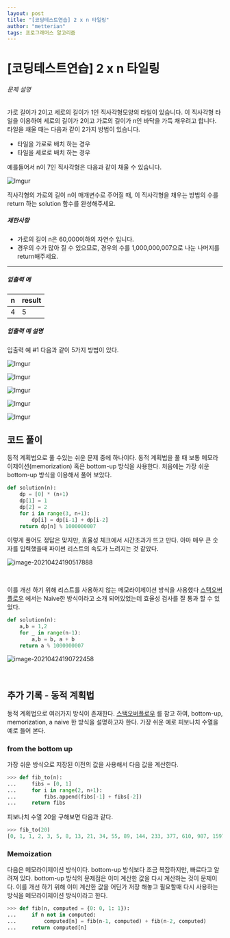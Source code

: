 ```yaml
---
layout: post
title: "[코딩테스트연습] 2 x n 타일링"
author: "metterian"
tags: 프로그래머스 알고리즘
---
```

# [코딩테스트연습] 2 x n 타일링

###### 문제 설명

가로 길이가 2이고 세로의 길이가 1인 직사각형모양의 타일이 있습니다. 이 직사각형 타일을 이용하여 세로의 길이가 2이고 가로의 길이가 n인 바닥을 가득 채우려고 합니다. 타일을 채울 때는 다음과 같이 2가지 방법이 있습니다.

- 타일을 가로로 배치 하는 경우
- 타일을 세로로 배치 하는 경우

예를들어서 n이 7인 직사각형은 다음과 같이 채울 수 있습니다.

![Imgur](https://tva1.sinaimg.cn/large/008i3skNgy1gpuzpfz1wbj30by03i0sh.jpg)

직사각형의 가로의 길이 n이 매개변수로 주어질 때, 이 직사각형을 채우는 방법의 수를 return 하는 solution 함수를 완성해주세요.

##### 제한사항

- 가로의 길이 n은 60,000이하의 자연수 입니다.
- 경우의 수가 많아 질 수 있으므로, 경우의 수를 1,000,000,007으로 나눈 나머지를 return해주세요.

------

##### 입출력 예

| n    | result |
| ---- | ------ |
| 4    | 5      |

##### 입출력 예 설명

입출력 예 #1
다음과 같이 5가지 방법이 있다.

![Imgur](https://tva1.sinaimg.cn/large/008i3skNgy1gpuzpg5r8cj306t03g0ij.jpg)

![Imgur](https://tva1.sinaimg.cn/large/008i3skNgy1gpuzphe36rj306t03e0jn.jpg)

![Imgur](https://tva1.sinaimg.cn/large/008i3skNgy1gpuzpgtexlj306t03g0l0.jpg)

![Imgur](https://tva1.sinaimg.cn/large/008i3skNgy1gpuzpidhdwj306t03g0lx.jpg)

![Imgur](https://tva1.sinaimg.cn/large/008i3skNgy1gpuzphv327j306t03g0lh.jpg)





## 코드 풀이

동적 계획법으로 풀 수있는 쉬운 문제 중에 하나이다. 동적 계획법을 풀 때 보통 메모라이제이션(memorization) 혹은 bottom-up 방식을 사용한다. 처음에는 가장 쉬운 bottom-up 방식을 이용해서 풀어 보았다.

```python
def solution(n):
    dp = [0] * (n+1)
    dp[1] = 1
    dp[2] = 2
    for i in range(3, n+1):
        dp[i] = dp[i-1] + dp[i-2]
    return dp[n] % 1000000007
```

이렇게 풀어도 정답은 맞지만, 효율성 체크에서 시간초과가 뜨고 만다. 아마 매우 큰 숫자를 입력했을때 파이썬 리스트의 속도가 느려지는 것 같았다. 

![image-20210424190517888](https://tva1.sinaimg.cn/large/008i3skNgy1gpuzrimmktj30ok05kt97.jpg)

<br>

이를 개선 하기 위해 리스트를 사용하지 않는 메모라이제이션 방식을 사용했다 [스택오버플로우](https://stackoverflow.com/questions/18172257/efficient-calculation-of-fibonacci-series) 에서는 Naive한 방식이라고 소개 되어있었는데 효율성 검사를 잘 통과 할 수 있었다.

```python
def solution(n):
    a,b = 1,2
    for _ in range(n-1):
        a,b = b, a + b
    return a % 1000000007
```

![image-20210424190722458](https://tva1.sinaimg.cn/large/008i3skNgy1gpuztocbxrj30om05nq3i.jpg)

<br>

## 추가 기록 - 동적 계획법 

동적 계획법으로 여러가지 방식이 존재한다. [스택오버플로우](https://stackoverflow.com/questions/18172257/efficient-calculation-of-fibonacci-series) 를 참고 하여, bottom-up, memorization, a naive 한 방식을 설명하고자 한다. 가장 쉬운 예로 피보나치 수열을 예로 들어 본다.

### from the bottom up

가장 쉬운 방식으로 저장된 이전의 값을 사용해서 다음 값을 계산한다.

```python
>>> def fib_to(n):
...     fibs = [0, 1]
...     for i in range(2, n+1):
...         fibs.append(fibs[-1] + fibs[-2])
...     return fibs
```

피보나치 수열 20을 구해보면 다음과 같다.

```python
>>> fib_to(20)
[0, 1, 1, 2, 3, 5, 8, 13, 21, 34, 55, 89, 144, 233, 377, 610, 987, 1597, 2584, 4181, 6765]
```



### Memoization

다음은 메모라이제이션 방식이다. bottom-up 방식보다 조금 복잡하지만, 빠르다고 알려져 있다. bottom-up 방식의 문제점은 이미 계산한 값을 다시 계산하는 것이 문제이다. 이를 개선 하기 위해 이미 계산한 값을 어딘가 저장 해놓고 필요할때 다시 사용하는 방식을 메모라이제이션 방식이라고 한다. 

```python
>>> def fib(n, computed = {0: 0, 1: 1}):
...     if n not in computed:
...         computed[n] = fib(n-1, computed) + fib(n-2, computed)
...     return computed[n]
```

